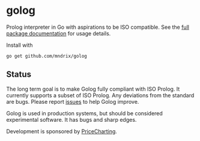 golog
=====

Prolog interpreter in Go with aspirations to be ISO compatible.  See the [full package documentation](http://godoc.org/github.com/mndrix/golog) for usage details.

Install with

    go get github.com/mndrix/golog

Status
------

The long term goal is to make Golog fully compliant with ISO Prolog.  It currently supports a subset of ISO Prolog.  Any deviations from the standard are bugs.  Please report [issues](https://github.com/mndrix/golog/issues) to help Golog improve.

Golog is used in production systems, but should be considered experimental software.  It has bugs and sharp edges.

Development is sponsored by [PriceCharting](http://videogames.pricecharting.com).
